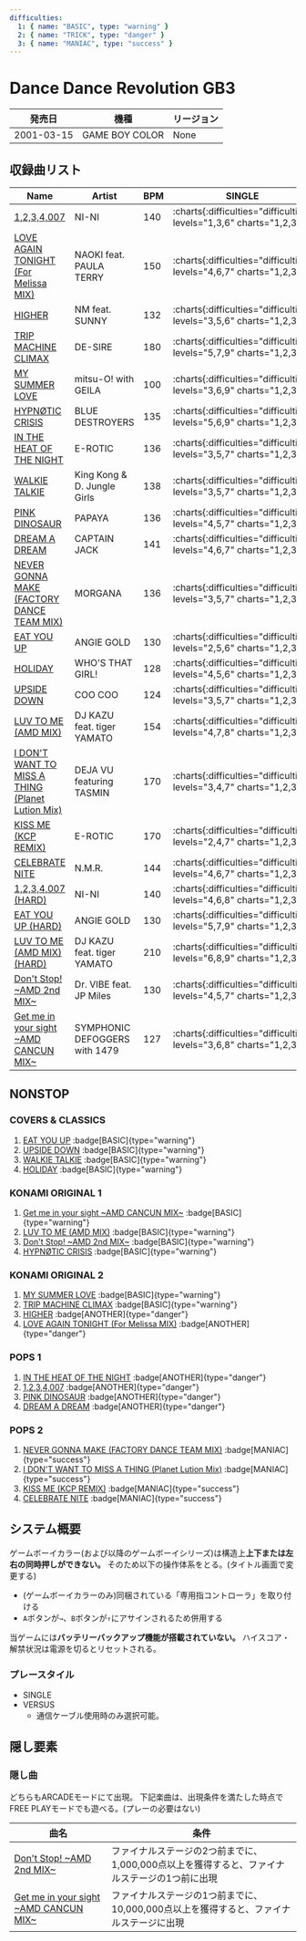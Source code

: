 ```yaml
---
difficulties:
  1: { name: "BASIC", type: "warning" }
  2: { name: "TRICK", type: "danger" }
  3: { name: "MANIAC", type: "success" }
---
```


# Dance Dance Revolution GB3

|発売日|機種|リージョン|
|------|----|---------|
|2001-03-15|GAME BOY COLOR|None|

## 収録曲リスト

|Name|Artist|BPM|SINGLE|
|----|------|---|------|
|[1,2,3,4,007](/playstation-jp/4th/1-2-3-4-007)|NI-NI|140| :charts{:difficulties="difficulties" levels="1,3,6" charts="1,2,3"}|
|[LOVE AGAIN TONIGHT (For Melissa MIX)](/playstation-jp/4th/love-again-tonight)|NAOKI feat. PAULA TERRY|150| :charts{:difficulties="difficulties" levels="4,6,7" charts="1,2,3"}|
|[HIGHER](/playstation-jp/4th/higher)|NM feat. SUNNY|132| :charts{:difficulties="difficulties" levels="3,5,6" charts="1,2,3"}|
|[TRIP MACHINE CLIMAX](/playstation-jp/4th/trip-machine-climax)|DE-SIRE|180| :charts{:difficulties="difficulties" levels="5,7,9" charts="1,2,3"}|
|[MY SUMMER LOVE](/playstation-jp/4th/my-summer-love)|mitsu-O! with GEILA|100| :charts{:difficulties="difficulties" levels="3,6,9" charts="1,2,3"}|
|[HYPNØTIC CRISIS](/playstation-jp/4th/hypnotic-crisis)|BLUE DESTROYERS|135| :charts{:difficulties="difficulties" levels="5,6,9" charts="1,2,3"}|
|[IN THE HEAT OF THE NIGHT](/playstation-jp/4th/in-the-heat-of-the-night)|E-ROTIC|136| :charts{:difficulties="difficulties" levels="3,5,7" charts="1,2,3"}|
|[WALKIE TALKIE](/playstation-jp/4th/walkie-talkie)|King Kong & D. Jungle Girls|138| :charts{:difficulties="difficulties" levels="3,5,7" charts="1,2,3"}|
|[PINK DINOSAUR](/playstation-jp/4th/pink-dinosaur)|PAPAYA|136| :charts{:difficulties="difficulties" levels="4,5,7" charts="1,2,3"}|
|[DREAM A DREAM](/playstation-jp/4th/dream-a-dream)|CAPTAIN JACK|141| :charts{:difficulties="difficulties" levels="4,6,7" charts="1,2,3"}|
|[NEVER GONNA MAKE (FACTORY DANCE TEAM MIX)](/playstation-jp/4th/never-gonna-make)|MORGANA|136| :charts{:difficulties="difficulties" levels="3,5,7" charts="1,2,3"}|
|[EAT YOU UP](/playstation-jp/4th/eat-you-up)|ANGIE GOLD|130| :charts{:difficulties="difficulties" levels="2,5,6" charts="1,2,3"}|
|[HOLIDAY](/playstation-jp/3rd/holiday)|WHO'S THAT GIRL!|128| :charts{:difficulties="difficulties" levels="4,5,6" charts="1,2,3"}|
|[UPSIDE DOWN](/playstation-jp/3rd/upside-down)|COO COO|124| :charts{:difficulties="difficulties" levels="3,5,7" charts="1,2,3"}|
|[LUV TO ME (AMD MIX)](/playstation-jp/3rd/luv-to-me-amd)|DJ KAZU feat. tiger YAMATO|154| :charts{:difficulties="difficulties" levels="4,7,8" charts="1,2,3"}|
|[I DON'T WANT TO MISS A THING (Planet Lution Mix)](/gameboy/gb3/i-dont-want-to-miss-a-thing)|DEJA VU featuring TASMIN|170| :charts{:difficulties="difficulties" levels="3,4,7" charts="1,2,3"}|
|[KISS ME (KCP REMIX)](/gameboy/gb3/kiss-me)|E-ROTIC|170| :charts{:difficulties="difficulties" levels="2,4,7" charts="1,2,3"}|
|[CELEBRATE NITE](/playstation-jp/tkd/celebrate-nite)|N.M.R.|144| :charts{:difficulties="difficulties" levels="4,6,7" charts="1,2,3"}|
|[1,2,3,4,007 (HARD)](/playstation-jp/4th/1-2-3-4-007)|NI-NI|140| :charts{:difficulties="difficulties" levels="4,6,8" charts="1,2,3"}|
|[EAT YOU UP (HARD)](/playstation-jp/4th/eat-you-up)|ANGIE GOLD|130| :charts{:difficulties="difficulties" levels="5,7,9" charts="1,2,3"}|
|[LUV TO ME (AMD MIX) (HARD)](/gameboy/gb3/luv-to-me-amd-hard)|DJ KAZU feat. tiger YAMATO|210| :charts{:difficulties="difficulties" levels="6,8,9" charts="1,2,3"}|
|[Don't Stop! \~AMD 2nd MIX\~](/playstation-jp/4th/dont-stop)|Dr. VIBE feat. JP Miles|130| :charts{:difficulties="difficulties" levels="4,5,7" charts="1,2,3"}|
|[Get me in your sight \~AMD CANCUN MIX\~](/playstation-jp/4th/get-me-in-your-sight)|SYMPHONIC DEFOGGERS with 1479|127| :charts{:difficulties="difficulties" levels="3,6,8" charts="1,2,3"}|

## NONSTOP

### COVERS & CLASSICS

1. [EAT YOU UP](/playstation-jp/4th/eat-you-up) :badge[BASIC]{type="warning"}
1. [UPSIDE DOWN](/playstation-jp/3rd/upside-down) :badge[BASIC]{type="warning"}
1. [WALKIE TALKIE](/playstation-jp/4th/walkie-talkie) :badge[BASIC]{type="warning"}
1. [HOLIDAY](/playstation-jp/3rd/holiday) :badge[BASIC]{type="warning"}

### KONAMI ORIGINAL 1

1. [Get me in your sight \~AMD CANCUN MIX\~](/playstation-jp/4th/get-me-in-your-sight) :badge[BASIC]{type="warning"}
1. [LUV TO ME (AMD MIX)](/playstation-jp/3rd/luv-to-me-amd) :badge[BASIC]{type="warning"}
1. [Don't Stop! \~AMD 2nd MIX\~](/playstation-jp/4th/dont-stop) :badge[BASIC]{type="warning"}
1. [HYPNØTIC CRISIS](/playstation-jp/4th/hypnotic-crisis) :badge[BASIC]{type="warning"}

### KONAMI ORIGINAL 2

1. [MY SUMMER LOVE](/playstation-jp/4th/my-summer-love) :badge[BASIC]{type="warning"}
1. [TRIP MACHINE CLIMAX](/playstation-jp/4th/trip-machine-climax) :badge[BASIC]{type="warning"}
1. [HIGHER](/playstation-jp/4th/higher) :badge[ANOTHER]{type="danger"}
1. [LOVE AGAIN TONIGHT (For Melissa MIX)](/playstation-jp/4th/love-again-tonight) :badge[ANOTHER]{type="danger"}

### POPS 1

1. [IN THE HEAT OF THE NIGHT](/playstation-jp/4th/in-the-heat-of-the-night) :badge[ANOTHER]{type="danger"}
1. [1,2,3,4,007](/playstation-jp/4th/1-2-3-4-007) :badge[ANOTHER]{type="danger"}
1. [PINK DINOSAUR](/playstation-jp/4th/pink-dinosaur) :badge[ANOTHER]{type="danger"}
1. [DREAM A DREAM](/playstation-jp/4th/dream-a-dream) :badge[ANOTHER]{type="danger"}

### POPS 2

1. [NEVER GONNA MAKE (FACTORY DANCE TEAM MIX)](/playstation-jp/4th/never-gonna-make) :badge[MANIAC]{type="success"}
1. [I DON'T WANT TO MISS A THING (Planet Lution Mix)](/gameboy/gb3/i-dont-want-to-miss-a-thing) :badge[MANIAC]{type="success"}
1. [KISS ME (KCP REMIX)](/gameboy/gb3/kiss-me) :badge[MANIAC]{type="success"}
1. [CELEBRATE NITE](/playstation-jp/tkd/celebrate-nite) :badge[MANIAC]{type="success"}

## システム概要

ゲームボーイカラー(および以降のゲームボーイシリーズ)は構造上**上下または左右の同時押しができない。**
そのため以下の操作体系をとる。(タイトル画面で変更する)

- (ゲームボーイカラーのみ)同梱されている「専用指コントローラ」を取り付ける
- `A`ボタンが`→`、`B`ボタンが`↑`にアサインされるため併用する

当ゲームには**バッテリーバックアップ機能が搭載されていない。**
ハイスコア・解禁状況は電源を切るとリセットされる。

### プレースタイル

- SINGLE
- VERSUS
  - 通信ケーブル使用時のみ選択可能。

## 隠し要素

### 隠し曲

どちらもARCADEモードにて出現。
下記楽曲は、出現条件を満たした時点でFREE PLAYモードでも遊べる。(プレーの必要はない)

|曲名|条件|
|----|----|
|[Don't Stop! \~AMD 2nd MIX\~](/playstation-jp/4th/dont-stop)|ファイナルステージの2つ前までに、1,000,000点以上を獲得すると、ファイナルステージの1つ前に出現|
|[Get me in your sight \~AMD CANCUN MIX\~](/playstation-jp/4th/get-me-in-your-sight)|ファイナルステージの1つ前までに、10,000,000点以上を獲得すると、ファイナルステージに出現|
